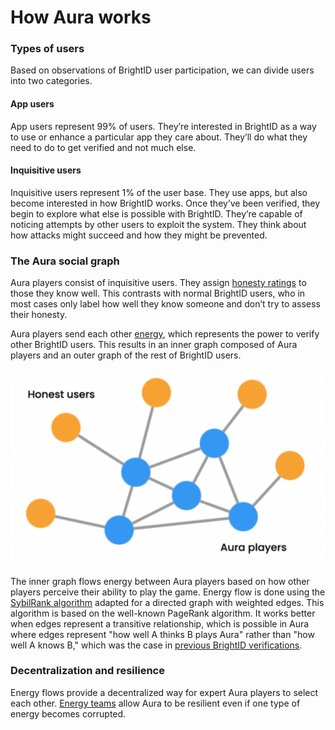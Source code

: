 # How Aura works

### Types of users

Based on observations of BrightID user participation, we can divide users into two categories.

#### App users

App users represent 99% of users. They’re interested in BrightID as a way to use or enhance a particular app they care about. They’ll do what they need to do to get verified and not much else.

#### Inquisitive users

Inquisitive users represent 1% of the user base. They use apps, but also become interested in how BrightID works. Once they’ve been verified, they begin to explore what else is possible with BrightID. They’re capable of noticing attempts by other users to exploit the system. They think about how attacks might succeed and how they might be prevented.

### The Aura social graph

Aura players consist of inquisitive users. They assign [honesty ratings](../how-to-play/honesty.md) to those they know well. This contrasts with normal BrightID users, who in most cases only label how well they know someone and don’t try to assess their honesty.

Aura players send each other [energy](../how-to-play/energy.md), which represents the power to verify other BrightID users. This results in an inner graph composed of Aura players and an outer graph of the rest of BrightID users.

![](<../.gitbook/assets/image (24).png>)

The inner graph flows energy between Aura players based on how other players perceive their ability to play the game. Energy flow is done using the [SybilRank algorithm](https://users.cs.duke.edu/\~qiangcao/sybilrank\_project/index.html) adapted for a directed graph with weighted edges. This algorithm is based on the well-known PageRank algorithm. It works better when edges represent a transitive relationship, which is possible in Aura where edges represent "how well A thinks B plays Aura" rather than "how well A knows B," which was the case in [previous BrightID verifications](https://github.com/BrightID/BrightID-AntiSybil).

### Decentralization and resilience

Energy flows provide a decentralized way for expert Aura players to select each other. [Energy teams](teams.md) allow Aura to be resilient even if one type of energy becomes corrupted.
